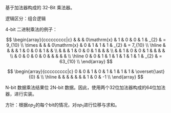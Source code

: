 基于加法器构成的 32-Bit 乘法器。

逻辑区分：组合逻辑

4-bit 二进制乘法的例子：

$$
\begin{array}{ccccccccc|c}
           &   &   & 0\mathrm{x} & 1 & 0 & 0 & 1 & _{2} & =  9_{10} \\
    \times &   &   & 0\mathrm{x} & 0 & 1 & 1 & 1 & _{2} & =  7_{10} \\
    \hline
           &   &   &             & 1 & 0 & 0 & 1 &      &           \\
           &   &   &          1  & 0 & 0 & 1 &   &      &           \\
           &   & 1 &          0  & 0 & 1 &   &   &      &           \\
           & 0 & 0 &          0  & 0 &   &   &   &      &           \\
    \hline
         0 & 0 & 1 &          1  & 1 & 1 & 1 & 1 & _{2} & = 63_{10} \\
\end{array}
$$

$$
\begin{array}{ccccccccc|c}
0 & 0 & 1 & 0 & 1 & 1 & 1 & 1 & \overset{\ast}{0} &    \\
\hline
  &   &   &   &   &   &   & 1 &                0  & -1 \\
\end{array}
$$

N-bit 数据乘法结果位 2N-bit 数据。因此，使用两个32位加法器构成的64位加法器，进行实装。

方针：根据$`op_{2}`$的每个bit的情况，对$`op_{1}`$进行位移与求和。